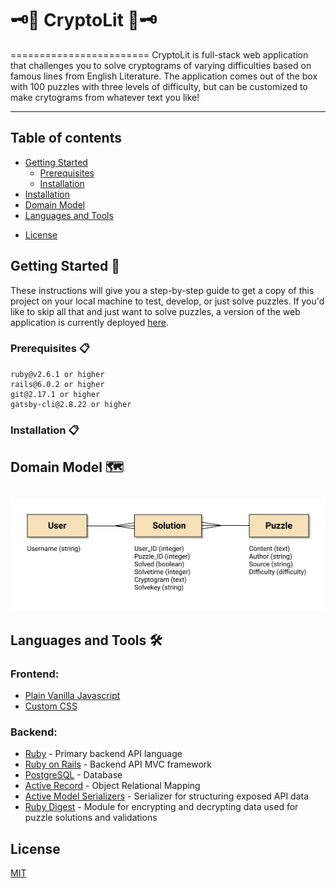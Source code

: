 # 🗝📖   CryptoLit   📖🗝
========================
CryptoLit is full-stack web application that challenges you to solve cryptograms of varying difficulties based on famous lines from English Literature. The application comes out of the box with 100 puzzles with three levels of difficulty, but can be customized to make crytograms from whatever text you like!

***
## Table of contents
- [Getting Started](#getting-started)
    - [Prerequisites](#prerequisites)
    - [Installation](#installation)
- [Installation](#installation)
- [Domain Model](#domain-model)
- [Languages and Tools](#languages-and-tools)
<!-- - [Contributing](#contributing)
    - [Known Issues](#known-issues) -->
- [License](#license)

## Getting Started 🚀
These instructions will give you a step-by-step guide to get a copy of this project on your local machine to test, develop, or just solve puzzles. If you'd like to skip all that and just want to solve puzzles, a version of the web application is currently deployed [here]().

### Prerequisites 📋

```
ruby@v2.6.1 or higher
rails@6.0.2 or higher
git@2.17.1 or higher
gatsby-cli@2.8.22 or higher
```
### Installation 📋


## Domain Model 🗺
<h2 align="center">
    <img src="https://github.com/replacem3nts/cryptolit/blob/master/images/domain_model.png" alt="CryptoLit Domain Model" width="600px">
    <br>
<h2>

## Languages and Tools 🛠️
### Frontend:
- [Plain Vanilla Javascript](https://developer.mozilla.org/en-US/docs/Web/JavaScript)
- [Custom CSS](https://developer.mozilla.org/en-US/docs/Web/CSS)
### Backend:
- [Ruby](https://www.ruby-lang.org/) - Primary backend API language 
- [Ruby on Rails](https://rubyonrails.org/) - Backend API MVC framework
- [PostgreSQL](https://www.postgresql.org/) - Database
- [Active Record](https://guides.rubyonrails.org/active_record_basics.html) - Object Relational Mapping
- [Active Model Serializers](https://github.com/rails-api/active_model_serializers) - Serializer for structuring exposed API data 
- [Ruby Digest](https://ruby-doc.org/stdlib-2.4.0/libdoc/digest/rdoc/Digest.html) - Module for encrypting and decrypting data used for puzzle solutions and validations

## License
[MIT](https://choosealicense.com/licenses/mit/)